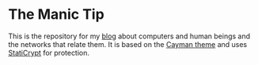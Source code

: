 # The Manic Tip 
This is the repository for my [blog](https://themanictip.github.io/) about computers and human beings and the networks that relate them. It is based on the [Cayman theme](https://github.com/pages-themes/cayman) and uses [StatiCrypt](https://github.com/robinmoisson/staticrypt) for protection. 
